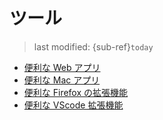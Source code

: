 # ツール
> last modified: {sub-ref}`today`

- [便利な Web アプリ](usefulWebApps/usefulWebApps.md)
- [便利な Mac アプリ](usefulMacApps/usefulMacApps.md)
- [便利な Firefox の拡張機能](usefulFirefoxExtensions/usefulFirefoxExtensions.md)
- [便利な VScode 拡張機能](usefulVScodeExtensions/usefulVScodeExtensions.md)